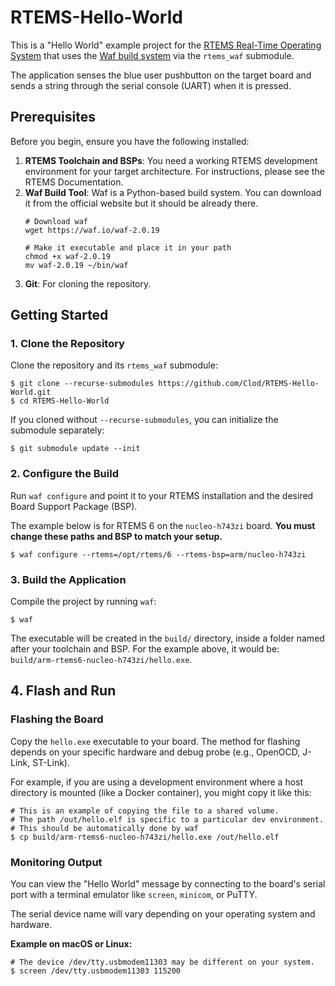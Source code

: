# RTEMS-Hello-World

This is a "Hello World" example project for the [RTEMS Real-Time Operating System](https://www.rtems.org/) that uses the [Waf build system](https://waf.io/) via the `rtems_waf` submodule.

The application senses the blue user pushbutton on the target board and sends a string through the serial console (UART) when it is pressed.

## Prerequisites

Before you begin, ensure you have the following installed:

1.  **RTEMS Toolchain and BSPs**: You need a working RTEMS development environment for your target architecture. For instructions, please see the RTEMS Documentation.
2.  **Waf Build Tool**: Waf is a Python-based build system. You can download it from the official website but it should be already there.
    ```shell
    # Download waf
    wget https://waf.io/waf-2.0.19

    # Make it executable and place it in your path
    chmod +x waf-2.0.19
    mv waf-2.0.19 ~/bin/waf
    ```
3.  **Git**: For cloning the repository.

## Getting Started

### 1. Clone the Repository

Clone the repository and its `rtems_waf` submodule:

```shell
$ git clone --recurse-submodules https://github.com/Clod/RTEMS-Hello-World.git
$ cd RTEMS-Hello-World
```

If you cloned without `--recurse-submodules`, you can initialize the submodule separately:

```shell
$ git submodule update --init
```

### 2. Configure the Build

Run `waf configure` and point it to your RTEMS installation and the desired Board Support Package (BSP).

The example below is for RTEMS 6 on the `nucleo-h743zi` board. **You must change these paths and BSP to match your setup.**

```shell
$ waf configure --rtems=/opt/rtems/6 --rtems-bsp=arm/nucleo-h743zi
```

### 3. Build the Application

Compile the project by running `waf`:

```shell
$ waf
```

The executable will be created in the `build/` directory, inside a folder named after your toolchain and BSP. For the example above, it would be: `build/arm-rtems6-nucleo-h743zi/hello.exe`.

## 4. Flash and Run

### Flashing the Board

Copy the `hello.exe` executable to your board. The method for flashing depends on your specific hardware and debug probe (e.g., OpenOCD, J-Link, ST-Link).

For example, if you are using a development environment where a host directory is mounted (like a Docker container), you might copy it like this:

```shell
# This is an example of copying the file to a shared volume.
# The path /out/hello.elf is specific to a particular dev environment.
# This should be automatically done by waf
$ cp build/arm-rtems6-nucleo-h743zi/hello.exe /out/hello.elf
```

### Monitoring Output

You can view the "Hello World" message by connecting to the board's serial port with a terminal emulator like `screen`, `minicom`, or PuTTY.

The serial device name will vary depending on your operating system and hardware.

**Example on macOS or Linux:**

```shell
# The device /dev/tty.usbmodem11303 may be different on your system.
$ screen /dev/tty.usbmodem11303 115200
```